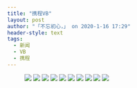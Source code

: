 ```yaml
---
title: "携程VB"
layout: post
author: "「不忘初心，」 on 2020-1-16 17:29"
header-style: text
tags:
  - 新闻
  - VB
  - 携程
---
```


<head></head>
<body>
 <font face="微软雅黑"><font style="font-size:16px"><font color="#dda0dd">&nbsp; &nbsp;&nbsp; &nbsp;&nbsp; &nbsp;</font></font></font>
 <img src="https://bbs.boniu123.cc/static/image/smiley/4yangcong/23.gif" smilieid="476">
 <img src="https://bbs.boniu123.cc/static/image/smiley/4yangcong/23.gif" smilieid="476">
 <img src="https://bbs.boniu123.cc/static/image/smiley/4yangcong/23.gif" smilieid="476">
 <img src="https://bbs.boniu123.cc/static/image/smiley/4yangcong/23.gif" smilieid="476">
 <img src="https://bbs.boniu123.cc/static/image/smiley/4yangcong/23.gif" smilieid="476">
 <img src="https://bbs.boniu123.cc/static/image/smiley/4yangcong/23.gif" smilieid="476">
 <img src="https://bbs.boniu123.cc/static/image/smiley/4yangcong/23.gif" smilieid="476">
 <img src="https://bbs.boniu123.cc/static/image/smiley/4yangcong/23.gif" smilieid="476">
 <img src="https://bbs.boniu123.cc/static/image/smiley/4yangcong/23.gif" smilieid="476">
 <img src="https://bbs.boniu123.cc/static/image/smiley/4yangcong/23.gif" smilieid="476">
 <br>
</body>


